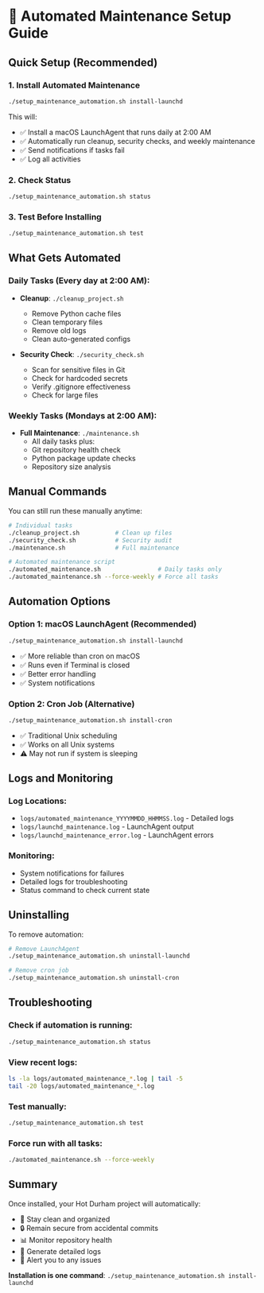 # 🤖 Automated Maintenance Setup Guide

## Quick Setup (Recommended)

### 1. Install Automated Maintenance
```bash
./setup_maintenance_automation.sh install-launchd
```

This will:
- ✅ Install a macOS LaunchAgent that runs daily at 2:00 AM
- ✅ Automatically run cleanup, security checks, and weekly maintenance
- ✅ Send notifications if tasks fail
- ✅ Log all activities

### 2. Check Status
```bash
./setup_maintenance_automation.sh status
```

### 3. Test Before Installing
```bash
./setup_maintenance_automation.sh test
```

## What Gets Automated

### Daily Tasks (Every day at 2:00 AM):
- **Cleanup**: `./cleanup_project.sh`
  - Remove Python cache files
  - Clean temporary files
  - Remove old logs
  - Clean auto-generated configs
  
- **Security Check**: `./security_check.sh`
  - Scan for sensitive files in Git
  - Check for hardcoded secrets
  - Verify .gitignore effectiveness
  - Check for large files

### Weekly Tasks (Mondays at 2:00 AM):
- **Full Maintenance**: `./maintenance.sh`
  - All daily tasks plus:
  - Git repository health check
  - Python package update checks
  - Repository size analysis

## Manual Commands

You can still run these manually anytime:

```bash
# Individual tasks
./cleanup_project.sh          # Clean up files
./security_check.sh           # Security audit
./maintenance.sh              # Full maintenance

# Automated maintenance script
./automated_maintenance.sh                # Daily tasks only
./automated_maintenance.sh --force-weekly # Force all tasks
```

## Automation Options

### Option 1: macOS LaunchAgent (Recommended)
```bash
./setup_maintenance_automation.sh install-launchd
```
- ✅ More reliable than cron on macOS
- ✅ Runs even if Terminal is closed
- ✅ Better error handling
- ✅ System notifications

### Option 2: Cron Job (Alternative)
```bash
./setup_maintenance_automation.sh install-cron
```
- ✅ Traditional Unix scheduling
- ✅ Works on all Unix systems
- ⚠️  May not run if system is sleeping

## Logs and Monitoring

### Log Locations:
- `logs/automated_maintenance_YYYYMMDD_HHMMSS.log` - Detailed logs
- `logs/launchd_maintenance.log` - LaunchAgent output
- `logs/launchd_maintenance_error.log` - LaunchAgent errors

### Monitoring:
- System notifications for failures
- Detailed logs for troubleshooting
- Status command to check current state

## Uninstalling

To remove automation:
```bash
# Remove LaunchAgent
./setup_maintenance_automation.sh uninstall-launchd

# Remove cron job
./setup_maintenance_automation.sh uninstall-cron
```

## Troubleshooting

### Check if automation is running:
```bash
./setup_maintenance_automation.sh status
```

### View recent logs:
```bash
ls -la logs/automated_maintenance_*.log | tail -5
tail -20 logs/automated_maintenance_*.log
```

### Test manually:
```bash
./setup_maintenance_automation.sh test
```

### Force run with all tasks:
```bash
./automated_maintenance.sh --force-weekly
```

## Summary

Once installed, your Hot Durham project will automatically:
- 🧹 Stay clean and organized
- 🔒 Remain secure from accidental commits
- 📊 Monitor repository health
- 📝 Generate detailed logs
- 🔔 Alert you to any issues

**Installation is one command**: `./setup_maintenance_automation.sh install-launchd`
